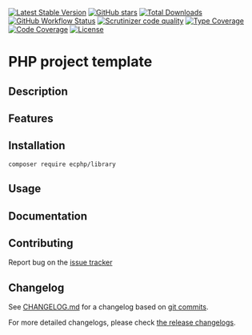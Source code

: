 [![Latest Stable Version][latest stable version]][1]
 [![GitHub stars][github stars]][1]
 [![Total Downloads][total downloads]][1]
 [![GitHub Workflow Status][github workflow status]][2]
 [![Scrutinizer code quality][code quality]][3]
 [![Type Coverage][type coverage]][4]
 [![Code Coverage][code coverage]][3]
 [![License][license]][1]

# PHP project template

## Description

## Features

## Installation

```composer require ecphp/library```

## Usage

## Documentation

## Contributing

Report bug on the [issue tracker][5]

## Changelog

See [CHANGELOG.md][6] for a changelog based on [git commits][7].

For more detailed changelogs, please check [the release changelogs][8].

[latest stable version]: https://img.shields.io/packagist/v/ecphp/library.svg?style=flat-square
[github stars]: https://img.shields.io/github/stars/ecphp/library.svg?style=flat-square
[total downloads]: https://img.shields.io/packagist/dt/ecphp/library.svg?style=flat-square
[github workflow status]: https://img.shields.io/github/workflow/status/ecphp/library/Unit%20tests?style=flat-square
[code quality]: https://img.shields.io/scrutinizer/quality/g/ecphp/library/master.svg?style=flat-square
[type coverage]: https://img.shields.io/badge/dynamic/json?style=flat-square&color=color&label=Type%20coverage&query=message&url=https%3A%2F%2Fshepherd.dev%2Fgithub%2Floophp%2Fcollection%2Fcoverage
[code coverage]: https://img.shields.io/scrutinizer/coverage/g/ecphp/library/master.svg?style=flat-square
[license]: https://img.shields.io/packagist/l/ecphp/library.svg?style=flat-square
[1]: https://packagist.org/packages/ecphp/library
[2]: https://github.com/ecphp/library/actions
[3]: https://scrutinizer-ci.com/g/ecphp/library/?branch=master
[4]: https://shepherd.dev/github/ecphp/library
[5]: https://github.com/ecphp/library/issues
[6]: https://github.com/ecphp/library/blob/master/CHANGELOG.md
[7]: https://github.com/ecphp/library/commits/master
[8]: https://github.com/ecphp/library/releases
